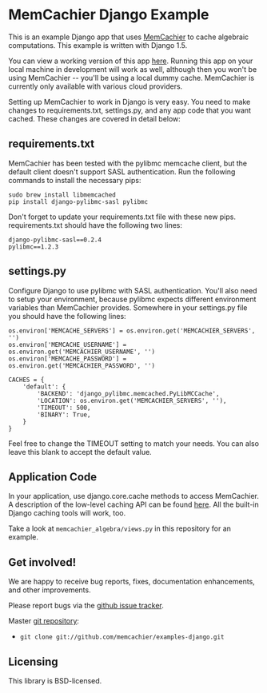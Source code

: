# MemCachier Django Example

This is an example Django app that uses
[MemCachier](http://www.memcachier.com) to cache algebraic
computations. This example is written with Django 1.5.

You can view a working version of this app
[here](http://memcachier-examples-django.herokuapp.com).
Running this app on your local machine in development will work as
well, although then you won't be using MemCachier -- you'll be using a
local dummy cache. MemCachier is currently only available with various
cloud providers.

Setting up MemCachier to work in Django is very easy. You need to
make changes to requirements.txt, settings.py, and any app code that
you want cached. These changes are covered in detail below:

## requirements.txt

MemCachier has been tested with the pylibmc memcache client, but the
default client doesn't support SASL authentication. Run the following
commands to install the necessary pips:

~~~~ .shell
sudo brew install libmemcached
pip install django-pylibmc-sasl pylibmc
~~~~

Don't forget to update your requirements.txt file with these new pips.
requirements.txt should have the following two lines:

~~~~
django-pylibmc-sasl==0.2.4
pylibmc==1.2.3
~~~~

## settings.py

Configure Django to use pylibmc with SASL authentication. You'll also
need to setup your environment, because pylibmc expects different
environment variables than MemCachier provides. Somewhere in your
settings.py file you should have the following lines:

~~~~ .python
os.environ['MEMCACHE_SERVERS'] = os.environ.get('MEMCACHIER_SERVERS', '')
os.environ['MEMCACHE_USERNAME'] = os.environ.get('MEMCACHIER_USERNAME', '')
os.environ['MEMCACHE_PASSWORD'] = os.environ.get('MEMCACHIER_PASSWORD', '')

CACHES = {
    'default': {
        'BACKEND': 'django_pylibmc.memcached.PyLibMCCache',
        'LOCATION': os.environ.get('MEMCACHIER_SERVERS', ''),
        'TIMEOUT': 500,
        'BINARY': True,
    }
}
~~~~

Feel free to change the TIMEOUT setting to match your needs. You can
also leave this blank to accept the default value.

## Application Code

In your application, use django.core.cache methods to access
MemCachier. A description of the low-level caching API can be found
[here](https://docs.djangoproject.com/en/1.4/topics/cache/#the-low-level-cache-api).
All the built-in Django caching tools will work, too.

Take a look at `memcachier_algebra/views.py` in this repository for an
example.

## Get involved!

We are happy to receive bug reports, fixes, documentation enhancements,
and other improvements.

Please report bugs via the
[github issue tracker](http://github.com/memcachier/examples-django/issues).

Master [git repository](http://github.com/memcachier/examples-django):

* `git clone git://github.com/memcachier/examples-django.git`

## Licensing

This library is BSD-licensed.

